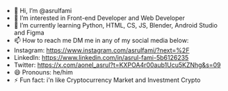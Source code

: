 - 👋 Hi, I’m @asrulfami
- 👀 I’m interested in Front-end Developer and Web Developer 
- 🌱 I’m currently learning Python, HTML, CS, JS, Blender, Android Studio and Figma
- 📫 How to reach me DM me in any of my social media below:
- Instagram: https://www.instagram.com/asrulfami/?next=%2F
- LinkedIn: https://www.linkedin.com/in/asrul-fami-5b6126235
- Twitter: https://x.com/aonel_asrul?t=KXPOA4r00aub1Ucu5KZNhg&s=09
- 😄 Pronouns: he/him
- ⚡ Fun fact: i'n like Cryptocurrency Market and Investment Crypto

<!---
asrulfami/asrulfami is a ✨ special ✨ repository because its `README.md` (this file) appears on your GitHub profile.
You can click the Preview link to take a look at your changes.
--->
